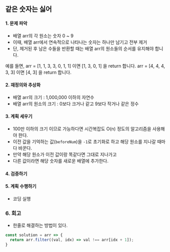## 같은 숫자는 싫어
#### 1. 문제 파악
- 배열 arr의 각 원소는 숫자 0 ~ 9 
- 이때, 배열 arr에서 연속적으로 나타나는 숫자는 하나만 남기고 전부 제거 
- 단, 제거된 후 남은 수들을 반환할 때는 배열 arr의 원소들의 순서를 유지해야 합니다. 
 
예를 들면,
arr = [1, 1, 3, 3, 0, 1, 1] 이면 [1, 3, 0, 1] 을 return 합니다.
arr = [4, 4, 4, 3, 3] 이면 [4, 3] 을 return 합니다.

#### 2. 재정의와 추상화
- 배열 arr의 크기 : 1,000,000 이하의 자연수
- 배열 arr의 원소의 크기 : 0보다 크거나 같고 9보다 작거나 같은 정수
#### 3. 계획 세우기
- 100만 이하의 크기 이므로 가능하다면 시간복잡도 O(n) 정도의 알고리즘을 사용해야 한다.
- 이전 값을 기억하는 값(`beforeNum`)을 `-1`로 초기화로 하고 해당 원소를 지나갈 때마다 바꾼다.
- 만약 해당 원소가 이전 값이랑 똑같다면 그대로 지나가고
- 다른 값이라면 해당 숫자를 새로운 배열에 추가한다.
#### 4. 검증하기
#### 5. 계획 수행하기
- 코딩 실행

### 6. 회고
- 한줄로 해결하는 방법이 있다.
```javascript
const solution = arr => {
  return arr.filter((val, idx) => val !== arr[idx + 1]);
}
```
